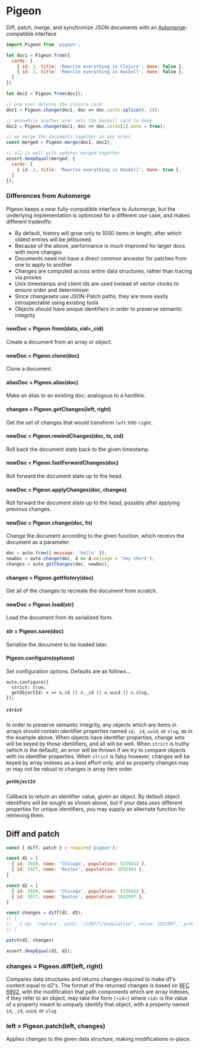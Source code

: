 # Pigeon

Diff, patch, merge, and synchronize JSON documents with an [Automerge](https://github.com/automerge/automerge)-compatible interface

```javascript
import Pigeon from 'pigeon';

let doc1 = Pigeon.from({
  cards: [
    { id: 1, title: 'Rewrite everything in Clojure', done: false },
    { id: 2, title: 'Rewrite everything in Haskell', done: false },
  ]
})

let doc2 = Pigeon.from(doc1);

// one user deletes the clojure card
doc1 = Pigeon.change(doc1, doc => doc.cards.splice(0, 1));

// meanwhile another user sets the haskell card to done
doc2 = Pigeon.change(doc1, doc => doc.cards[1].done = true);

// we merge the documents together in any order
const merged = Pigeon.merge(doc1, doc2);

// all is well with updates merged together
assert.deepEqual(merged, {
  cards: [
    { id: 2, title: 'Rewrite everything in Haskell', done: true },
  ]
});
```

### Differences from Automerge

Pigeon keeps a near fully-compatible interface to Automerge, but the underlying implementation is optimized for a different use case, and makes different tradeoffs:

- By default, history will grow only to 1000 items in length, after which oldest entries will be jettisoned
- Because of the above, performance is much improved for larger docs with more changes
- Documents need not have a direct common ancestor for patches from one to apply to another
- Changes are computed across entire data structures, rather than tracing via proxies
- Unix timestamps and client ids are used instead of vector clocks to ensure order and determinism
- Since changesets use JSON-Patch paths, they are more easily introspectable using existing tools
- Objects should have unique identifiers in order to preserve semantic integrity

#### newDoc = Pigeon.from(data, cid=_cid)

Create a document from an array or object.

#### newDoc = Pigeon.clone(doc)

Clone a document.

#### aliasDoc = Pigeon.alias(doc)

Make an alias to an existing doc; analogous to a hardlink.

#### changes = Pigeon.getChanges(left, right)

Get the set of changes that would transform `left` into `right`.

#### newDoc = Pigeon.rewindChanges(doc, ts, cid)

Roll back the document state back to the given timestamp.

#### newDoc = Pigeon.fastForwardChanges(doc)

Roll forward the document state up to the head.

#### newDoc = Pigeon.applyChanges(doc, changes)

Roll forward the document state up to the head, possibly after applying previous changes.

#### newDoc = Pigeon.change(doc, fn)

Change the document according to the given function, which receivs the document as a parameter.

```javascript
doc = auto.from({ message: 'hello' });
newDoc = auto.change(doc, d => d.message = 'hey there');
changes = auto.getChanges(doc, newDoc);
```

#### changes = Pigeon.getHistory(doc)

Get all of the changes to recreate the document from scratch.

#### newDoc = Pigeon.load(str)

Load the document from its serialized form.

#### str = Pigeon.save(doc)

Serialize the document to be loaded later.

#### Pigeon.configuire(options)

Set configuration options.  Defaults are as follows...

```
auto.configure({
  strict: true,
  getObjectId: x => x.id || x._id || x.uuid || x.slug,
});
```

##### `strict`

In order to preserve semantic integrity, any objects which are items in arrays should contain identifier properties named `id`, `_id`, `uuid`, or `slug`, as in the example above.  When objects have identifier properties, change sets will be keyed by those identifiers, and all will be well.  When `strict` is truthy (which is the default), an error will be thrown if we try to compare objects with no identifier properties.  When `strict` is falsy however, changes will be keyed by array indexes as a best effort only, and so property changes may or may not be robust to changes in array item order.

##### `getObjectId`

Callback to return an identifier value, given an object.  By default object identifiers will be sought as shown above, but if your data uses different properties for unique identifiers, you may supply an alternate function for retrieving them.


## Diff and patch

```javascript
const { diff, patch } = require('pigeon');

const d1 = [
  { id: 3920, name: 'Chicago', population: 5239412 },
  { id: 3977, name: 'Boston', population: 1032943 },
]

const d2 = [
  { id: 3920, name: 'Chicago', population: 5239412 },
  { id: 3977, name: 'Boston', population: 1032997 },
]

const changes = diff(d1, d2);
// [
//   { op: 'replace', path: '/[3977]/population', value: 1032997, _prev: 1032943 }
// ]

patch(d1, changes)

assert.deepEqual(d1, d2);

```

### changes = Pigeon.diff(left, right)

Compares data structures and returns changes required to make d1's content equal to d2's.  The format of the returned changes is based on [RFC 6902](https://tools.ietf.org/html/rfc6902), with the modification that path components which are array indexes, if they refer to an object, may take the form `[<id>]` where `<id>` is the value of a property meant to uniquely identify that object, with a property named `id`, `_id`, `uuid`, or `slug`.

### left = Pigeon.patch(left, changes)

Applies changes to the given data structure, making modifications in-place.


